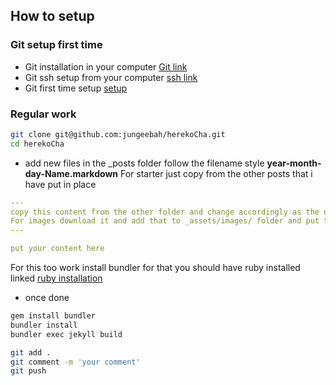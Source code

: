## How to setup
### Git setup first time
* Git installation in your computer [Git link](https://git-scm.com/book/en/v2/Getting-Started-Installing-Git)
* Git ssh setup from your computer [ssh link](https://help.github.com/en/github/authenticating-to-github/connecting-to-github-with-ssh)
* Git first time setup [setup](https://git-scm.com/book/en/v2/Getting-Started-First-Time-Git-Setup)

### Regular work
```bash
git clone git@github.com:jungeebah/herekoCha.git
cd herekoCha
```
* add new files in the _posts folder follow the filename style **year-month-day-Name.markdown**
For starter just copy from the other posts that i have put in place
```yaml
---
copy this content from the other folder and change accordingly as the name descriptions tags and 
For images download it and add that to _assets/images/ folder and put the location like done in other file
---

put your content here

```
For this too work install bundler for that you should have ruby installed linked
[ruby installation](https://www.ruby-lang.org/en/documentation/installation/)
* once done 
```bash
gem install bundler
bundler install
bundler exec jekyll build
```
``` bash
git add .
git comment -m 'your comment'
git push
```
